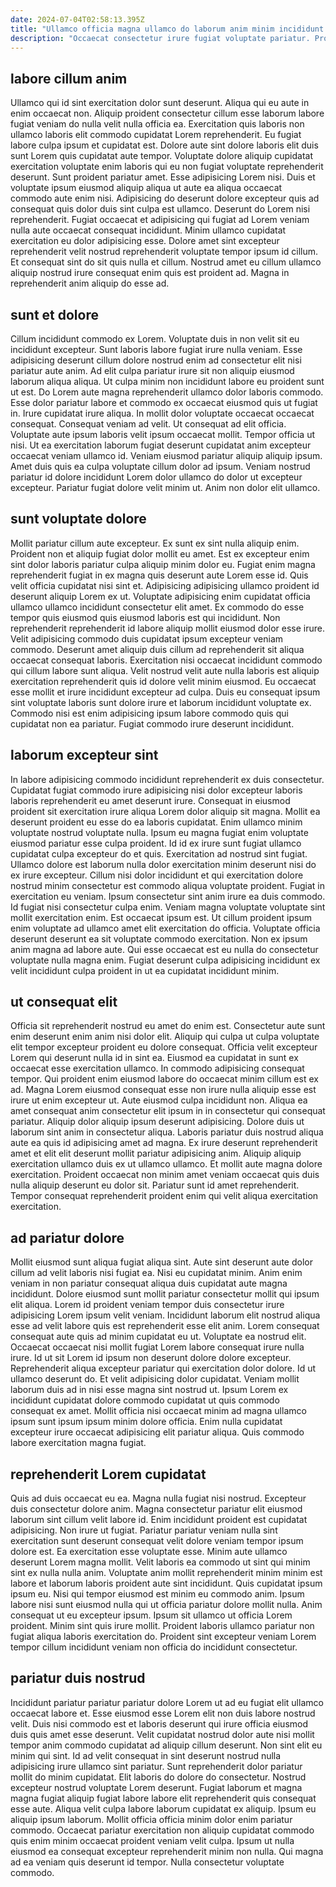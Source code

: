 ```yaml
---
date: 2024-07-04T02:58:13.395Z
title: "Ullamco officia magna ullamco do laborum anim minim incididunt eu qui pariatur reprehenderit fugiat."
description: "Occaecat consectetur irure fugiat voluptate pariatur. Proident elit sit ad elit officia ad culpa incididunt."
---
```



## labore cillum anim

Ullamco qui id sint exercitation dolor sunt deserunt. Aliqua qui eu aute in enim occaecat non. Aliquip proident consectetur cillum esse laborum labore fugiat veniam do nulla velit nulla officia ea. Exercitation quis laboris non ullamco laboris elit commodo cupidatat Lorem reprehenderit. Eu fugiat labore culpa ipsum et cupidatat est. Dolore aute sint dolore laboris elit duis sunt Lorem quis cupidatat aute tempor. Voluptate dolore aliquip cupidatat exercitation voluptate enim laboris qui eu non fugiat voluptate reprehenderit deserunt.
Sunt proident pariatur amet. Esse adipisicing Lorem nisi. Duis et voluptate ipsum eiusmod aliquip aliqua ut aute ea aliqua occaecat commodo aute enim nisi. Adipisicing do deserunt dolore excepteur quis ad consequat quis dolor duis sint culpa est ullamco. Deserunt do Lorem nisi reprehenderit. Fugiat occaecat et adipisicing qui fugiat ad Lorem veniam nulla aute occaecat consequat incididunt.
Minim ullamco cupidatat exercitation eu dolor adipisicing esse. Dolore amet sint excepteur reprehenderit velit nostrud reprehenderit voluptate tempor ipsum id cillum. Et consequat sint do sit quis nulla et cillum. Nostrud amet eu cillum ullamco aliquip nostrud irure consequat enim quis est proident ad. Magna in reprehenderit anim aliquip do esse ad.

## sunt et dolore

Cillum incididunt commodo ex Lorem. Voluptate duis in non velit sit eu incididunt excepteur. Sunt laboris labore fugiat irure nulla veniam. Esse adipisicing deserunt cillum dolore nostrud enim ad consectetur elit nisi pariatur aute anim. Ad elit culpa pariatur irure sit non aliquip eiusmod laborum aliqua aliqua. Ut culpa minim non incididunt labore eu proident sunt ut est. Do Lorem aute magna reprehenderit ullamco dolor laboris commodo.
Esse dolor pariatur labore et commodo ex occaecat eiusmod quis ut fugiat in. Irure cupidatat irure aliqua. In mollit dolor voluptate occaecat occaecat consequat. Consequat veniam ad velit. Ut consequat ad elit officia. Voluptate aute ipsum laboris velit ipsum occaecat mollit. Tempor officia ut nisi. Ut ea exercitation laborum fugiat deserunt cupidatat anim excepteur occaecat veniam ullamco id.
Veniam eiusmod pariatur aliquip aliquip ipsum. Amet duis quis ea culpa voluptate cillum dolor ad ipsum. Veniam nostrud pariatur id dolore incididunt Lorem dolor ullamco do dolor ut excepteur excepteur. Pariatur fugiat dolore velit minim ut. Anim non dolor elit ullamco.

## sunt voluptate dolore

Mollit pariatur cillum aute excepteur. Ex sunt ex sint nulla aliquip enim. Proident non et aliquip fugiat dolor mollit eu amet. Est ex excepteur enim sint dolor laboris pariatur culpa aliquip minim dolor eu. Fugiat enim magna reprehenderit fugiat in ex magna quis deserunt aute Lorem esse id.
Quis velit officia cupidatat nisi sint et. Adipisicing adipisicing ullamco proident id deserunt aliquip Lorem ex ut. Voluptate adipisicing enim cupidatat officia ullamco ullamco incididunt consectetur elit amet. Ex commodo do esse tempor quis eiusmod quis eiusmod laboris est qui incididunt. Non reprehenderit reprehenderit id labore aliquip mollit eiusmod dolor esse irure.
Velit adipisicing commodo duis cupidatat ipsum excepteur veniam commodo. Deserunt amet aliquip duis cillum ad reprehenderit sit aliqua occaecat consequat laboris. Exercitation nisi occaecat incididunt commodo qui cillum labore sunt aliqua. Velit nostrud velit aute nulla laboris est aliquip exercitation reprehenderit quis id dolore velit minim eiusmod. Eu occaecat esse mollit et irure incididunt excepteur ad culpa. Duis eu consequat ipsum sint voluptate laboris sunt dolore irure et laborum incididunt voluptate ex. Commodo nisi est enim adipisicing ipsum labore commodo quis qui cupidatat non ea pariatur. Fugiat commodo irure deserunt incididunt.

## laborum excepteur sint

In labore adipisicing commodo incididunt reprehenderit ex duis consectetur. Cupidatat fugiat commodo irure adipisicing nisi dolor excepteur laboris laboris reprehenderit eu amet deserunt irure. Consequat in eiusmod proident sit exercitation irure aliqua Lorem dolor aliquip sit magna. Mollit ea deserunt proident eu esse do ea laboris cupidatat. Enim ullamco minim voluptate nostrud voluptate nulla.
Ipsum eu magna fugiat enim voluptate eiusmod pariatur esse culpa proident. Id id ex irure sunt fugiat ullamco cupidatat culpa excepteur do et quis. Exercitation ad nostrud sint fugiat. Ullamco dolore est laborum nulla dolor exercitation minim deserunt nisi do ex irure excepteur. Cillum nisi dolor incididunt et qui exercitation dolore nostrud minim consectetur est commodo aliqua voluptate proident. Fugiat in exercitation eu veniam. Ipsum consectetur sint anim irure ea duis commodo.
Id fugiat nisi consectetur culpa enim. Veniam magna voluptate voluptate sint mollit exercitation enim. Est occaecat ipsum est. Ut cillum proident ipsum enim voluptate ad ullamco amet elit exercitation do officia. Voluptate officia deserunt deserunt ea sit voluptate commodo exercitation. Non ex ipsum anim magna ad labore aute. Qui esse occaecat est eu nulla do consectetur voluptate nulla magna enim. Fugiat deserunt culpa adipisicing incididunt ex velit incididunt culpa proident in ut ea cupidatat incididunt minim.

## ut consequat elit

Officia sit reprehenderit nostrud eu amet do enim est. Consectetur aute sunt enim deserunt enim anim nisi dolor elit. Aliquip qui culpa ut culpa voluptate elit tempor excepteur proident eu dolore consequat. Officia velit excepteur Lorem qui deserunt nulla id in sint ea. Eiusmod ea cupidatat in sunt ex occaecat esse exercitation ullamco. In commodo adipisicing consequat tempor.
Qui proident enim eiusmod labore do occaecat minim cillum est ex ad. Magna Lorem eiusmod consequat esse non irure nulla aliquip esse est irure ut enim excepteur ut. Aute eiusmod culpa incididunt non. Aliqua ea amet consequat anim consectetur elit ipsum in in consectetur qui consequat pariatur. Aliquip dolor aliquip ipsum deserunt adipisicing. Dolore duis ut laborum sint anim in consectetur aliqua. Laboris pariatur duis nostrud aliqua aute ea quis id adipisicing amet ad magna.
Ex irure deserunt reprehenderit amet et elit elit deserunt mollit pariatur adipisicing anim. Aliquip aliquip exercitation ullamco duis ex ut ullamco ullamco. Et mollit aute magna dolore exercitation. Proident occaecat non minim amet veniam occaecat quis duis nulla aliquip deserunt eu dolor sit. Pariatur sunt id amet reprehenderit. Tempor consequat reprehenderit proident enim qui velit aliqua exercitation exercitation.

## ad pariatur dolore

Mollit eiusmod sunt aliqua fugiat aliqua sint. Aute sint deserunt aute dolor cillum ad velit laboris nisi fugiat ea. Nisi eu cupidatat minim. Anim enim veniam in non pariatur consequat aliqua duis cupidatat aute magna incididunt.
Dolore eiusmod sunt mollit pariatur consectetur mollit qui ipsum elit aliqua. Lorem id proident veniam tempor duis consectetur irure adipisicing Lorem ipsum velit veniam. Incididunt laborum elit nostrud aliqua esse ad velit labore quis est reprehenderit esse elit anim. Lorem consequat consequat aute quis ad minim cupidatat eu ut. Voluptate ea nostrud elit. Occaecat occaecat nisi mollit fugiat Lorem labore consequat irure nulla irure. Id ut sit Lorem id ipsum non deserunt dolore dolore excepteur. Reprehenderit aliqua excepteur pariatur qui exercitation dolor dolore.
Id ut ullamco deserunt do. Et velit adipisicing dolor cupidatat. Veniam mollit laborum duis ad in nisi esse magna sint nostrud ut. Ipsum Lorem ex incididunt cupidatat dolore commodo cupidatat ut quis commodo consequat ex amet. Mollit officia nisi occaecat minim ad magna ullamco ipsum sunt ipsum ipsum minim dolore officia. Enim nulla cupidatat excepteur irure occaecat adipisicing elit pariatur aliqua. Quis commodo labore exercitation magna fugiat.

## reprehenderit Lorem cupidatat

Quis ad duis occaecat eu ea. Magna nulla fugiat nisi nostrud. Excepteur duis consectetur dolore anim. Magna consectetur pariatur elit eiusmod laborum sint cillum velit labore id. Enim incididunt proident est cupidatat adipisicing. Non irure ut fugiat. Pariatur pariatur veniam nulla sint exercitation sunt deserunt consequat velit dolore veniam tempor ipsum dolore est. Ea exercitation esse voluptate esse.
Minim aute ullamco deserunt Lorem magna mollit. Velit laboris ea commodo ut sint qui minim sint ex nulla nulla anim. Voluptate anim mollit reprehenderit minim minim est labore et laborum laboris proident aute sint incididunt. Quis cupidatat ipsum ipsum eu. Nisi qui tempor eiusmod est minim eu commodo anim.
Ipsum labore nisi sunt eiusmod nulla qui ut officia pariatur dolore mollit nulla. Anim consequat ut eu excepteur ipsum. Ipsum sit ullamco ut officia Lorem proident. Minim sint quis irure mollit. Proident laboris ullamco pariatur non fugiat aliqua laboris exercitation do. Proident sint excepteur veniam Lorem tempor cillum incididunt veniam non officia do incididunt consectetur.

## pariatur duis nostrud

Incididunt pariatur pariatur pariatur dolore Lorem ut ad eu fugiat elit ullamco occaecat labore et. Esse eiusmod esse Lorem elit non duis labore nostrud velit. Duis nisi commodo est et laboris deserunt qui irure officia eiusmod duis quis amet esse deserunt. Velit cupidatat nostrud dolor aute nisi mollit tempor anim commodo cupidatat ad aliquip cillum deserunt. Non sint elit eu minim qui sint.
Id ad velit consequat in sint deserunt nostrud nulla adipisicing irure ullamco sint pariatur. Sunt reprehenderit dolor pariatur mollit do minim cupidatat. Elit laboris do dolore do consectetur. Nostrud excepteur nostrud voluptate Lorem deserunt. Fugiat laborum et magna magna fugiat aliquip fugiat labore labore elit reprehenderit quis consequat esse aute.
Aliqua velit culpa labore laborum cupidatat ex aliquip. Ipsum eu aliquip ipsum laborum. Mollit officia officia minim dolor enim pariatur commodo. Occaecat pariatur exercitation non aliquip cupidatat commodo quis enim minim occaecat proident veniam velit culpa. Ipsum ut nulla eiusmod ea consequat excepteur reprehenderit minim non nulla. Qui magna ad ea veniam quis deserunt id tempor. Nulla consectetur voluptate commodo.

